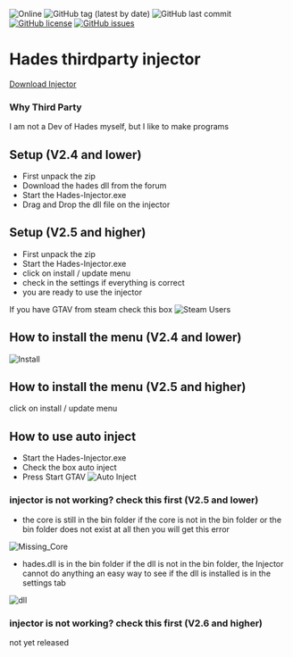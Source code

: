 ![Online](https://img.shields.io/badge/Injector-Online-green.svg)
![GitHub tag (latest by date)](https://img.shields.io/github/tag-date/DeadlyKltten/Hades-thirdparty-injector.svg?label=Version)
![GitHub last commit](https://img.shields.io/github/last-commit/DeadlyKltten/Hades-thirdparty-injector.svg)
[![GitHub license](https://img.shields.io/github/license/DeadlyKltten/Hades-thirdparty-injector.svg)](https://github.com/DeadlyKltten/Hades-thirdparty-injector/blob/master/LICENSE)
[![GitHub issues](https://img.shields.io/github/issues/DeadlyKltten/Hades-thirdparty-injector.svg)](https://github.com/DeadlyKltten/Hades-thirdparty-injector/issues)

# Hades thirdparty injector 
[Download Injector](https://github.com/DeadlyKltten/Hades-thirdparty-injector/releases)

### Why Third Party
I am not a Dev of Hades myself, but I like to make programs

## Setup (V2.4 and lower)
* First unpack the zip
* Download the hades dll from the forum
* Start the Hades-Injector.exe
* Drag and Drop the dll file on the injector

## Setup (V2.5 and higher)
* First unpack the zip
* Start the Hades-Injector.exe
* click on install / update menu
* check in the settings if everything is correct
* you are ready to use the injector

If you have GTAV from steam check this box
![Steam Users](https://i.imgur.com/weeJjHU.png)

## How to install the menu (V2.4 and lower)
![Install](https://i.imgur.com/cSB1YYZ.gif)

## How to install the menu (V2.5 and higher)
click on install / update menu

## How to use auto inject
* Start the Hades-Injector.exe
* Check the box auto inject
* Press Start GTAV
![Auto Inject](https://i.imgur.com/kyIAjG5.png)

### injector is not working? check this first (V2.5 and lower)
* the core is still in the bin folder
if the core is not in the bin folder or the bin folder does not exist at all then you will get this error

![Missing_Core](https://i.imgur.com/nsSQvgc.png)

* hades.dll is in the bin folder
if the dll is not in the bin folder, the Injector cannot do anything an easy way to see if the dll is installed is in the settings tab

![dll](https://i.imgur.com/ToK8sxy.png)

### injector is not working? check this first (V2.6 and higher)
not yet released
